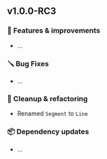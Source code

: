 ## v1.0.0-RC3


### 🚀 Features & improvements

- ...

### 🪛 Bug Fixes

- ...

### 🧽 Cleanup & refactoring

- Renamed `Segment` to `Line`

### 📦 Dependency updates

- ...